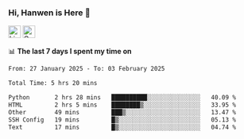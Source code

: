 ### Hi, Hanwen is Here 👋
<p>
	<a href="https://www.linkedin.com/in/liu-hanwen/"><img src="https://img.shields.io/badge/@hanwen-0A66C2?style=flat&logo=LinkedIn&logoColor=white" alt="Linkedin"  height="25px"/></a> 
	<a href="https://scholar.google.com/citations?user=HDF0su0AAAAJ"><img src="https://img.shields.io/badge/scholar-4385FE.svg?&style=plastic&logo=google-scholar&logoColor=white" alt="Google Scholar" height="25px"> </a>
</p>

📊 **The last 7 days I spent my time on** 
<!--START_SECTION:waka-->

```txt
From: 27 January 2025 - To: 03 February 2025

Total Time: 5 hrs 20 mins

Python       2 hrs 28 mins   ██████████░░░░░░░░░░░░░░░   40.09 %
HTML         2 hrs 5 mins    ████████▒░░░░░░░░░░░░░░░░   33.95 %
Other        49 mins         ███▒░░░░░░░░░░░░░░░░░░░░░   13.47 %
SSH Config   19 mins         █▒░░░░░░░░░░░░░░░░░░░░░░░   05.13 %
Text         17 mins         █▒░░░░░░░░░░░░░░░░░░░░░░░   04.74 %
```

<!--END_SECTION:waka-->


<!--
**david990917/david990917** is a ✨ _special_ ✨ repository because its `README.md` (this file) appears on your GitHub profile.

Here are some ideas to get you started:

- 🔭 I’m currently working on ...
- 🌱 I’m currently learning ...
- 👯 I’m looking to collaborate on ...
- 🤔 I’m looking for help with ...
- 💬 Ask me about ...
- 📫 How to reach me: ...
- 😄 Pronouns: ...
- ⚡ Fun fact: ...
-->
